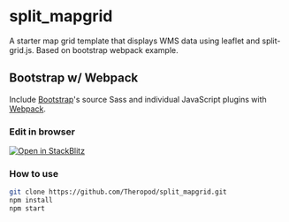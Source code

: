 # split_mapgrid
A starter map grid template that displays WMS data using leaflet and split-grid.js. Based on bootstrap webpack example.

## Bootstrap w/ Webpack

Include [Bootstrap](https://getbootstrap.com)'s source Sass and individual JavaScript plugins with [Webpack](https://webpack.js.org).

### Edit in browser

[![Open in StackBlitz](https://developer.stackblitz.com/img/open_in_stackblitz.svg)](https://stackblitz.com/github/Theropod/split_mapgrid)

### How to use

```sh
git clone https://github.com/Theropod/split_mapgrid.git
npm install
npm start
```
